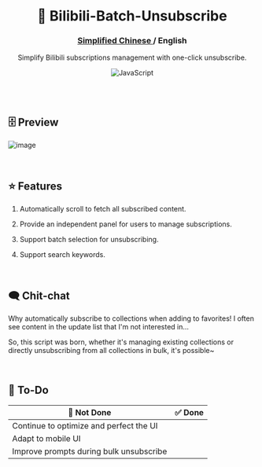 <div align="center">

# 🔨 Bilibili-Batch-Unsubscribe

### <a href="https://github.com/AHCorn/Bilibili-Batch-Unsubscribe/">Simplified Chinese </a>  /  English 

Simplify Bilibili subscriptions management with one-click unsubscribe.

![JavaScript](https://img.shields.io/badge/javascript-%23323330.svg?style=for-the-badge&logo=javascript&logoColor=%23F7DF1E) 

</div>

<br>


<br>

## 🗄 Preview

  
![image](https://github.com/AHCorn/Bilibili-Batch-Unsubscribe/assets/42889600/a73389fb-1001-4fd5-8e49-3ef7d0bbce2a)


<br>





## ⭐ Features


1. Automatically scroll to fetch all subscribed content.

2. Provide an independent panel for users to manage subscriptions.
   
3. Support batch selection for unsubscribing.
   
4. Support search keywords.

<br>

## 🗨 Chit-chat 
Why automatically subscribe to collections when adding to favorites! I often see content in the update list that I'm not interested in...

So, this script was born, whether it's managing existing collections or directly unsubscribing from all collections in bulk, it's possible~

<br>

## 📝 To-Do
| 🔔 Not Done | ✅ Done |
| -------- | -------- |
|     Continue to optimize and perfect the UI    |          |
|   Adapt to mobile UI     |          |
|      Improve prompts during bulk unsubscribe   |          |


